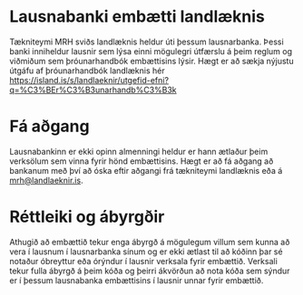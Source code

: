 # Lausnabanki embætti landlæknis
Tækniteymi MRH sviðs landlæknis heldur úti þessum lausnarbanka. Þessi banki inniheldur lausnir sem lýsa einni mögulegri útfærslu á þeim reglum og viðmiðum sem þróunarhandbók embættisins lýsir.
Hægt er að sækja nýjustu útgáfu af þróunarhandbók landlæknis hér https://island.is/s/landlaeknir/utgefid-efni?q=%C3%BEr%C3%B3unarhandb%C3%B3k


# Fá aðgang
Lausnabankinn er ekki opinn almenningi heldur er hann ætlaður þeim verksölum sem vinna fyrir hönd embættisins. 
Hægt er að fá aðgang að bankanum með því að óska eftir aðgangi frá tækniteymi landlæknis eða á mrh@landlaeknir.is. 

# Réttleiki og ábyrgðir
Athugið að embættið tekur enga ábyrgð á mögulegum villum sem kunna að vera í lausnum í lausnarbanka sínum og er ekki ætlast til að kóðinn þar sé notaður óbreyttur eða órýndur í lausnir verksala fyrir embættið.
Verksali tekur fulla ábyrgð á þeim kóða og þeirri ákvörðun að nota kóða sem sýndur er í þessum lausnabanka embættisins í lausnir unnar fyrir embættið.
